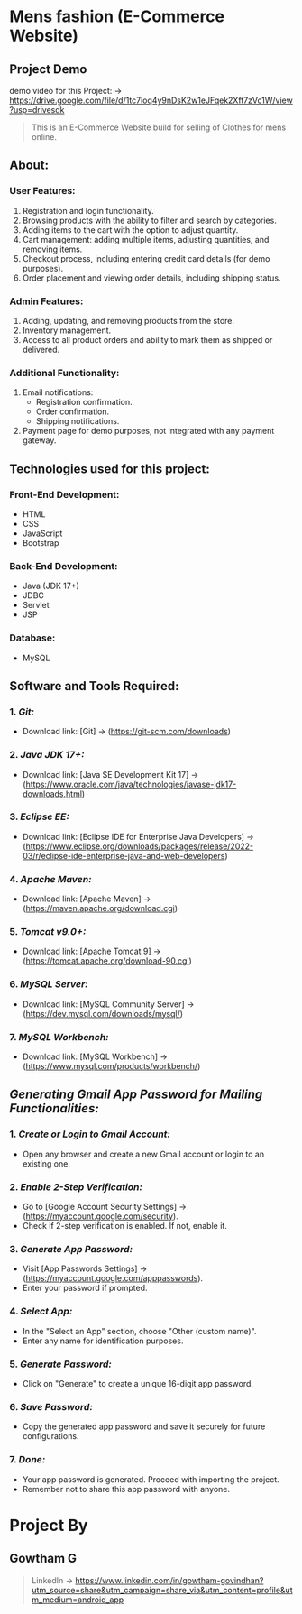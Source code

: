 # Mens fashion (E-Commerce Website)


## Project Demo

demo video for this Project: -> https://drive.google.com/file/d/1tc7loq4y9nDsK2w1eJFqek2Xft7zVc1W/view?usp=drivesdk

> This is an E-Commerce Website build for selling of Clothes for mens online.


## About:


### User Features:

1. Registration and login functionality.
2. Browsing products with the ability to filter and search by categories.
3. Adding items to the cart with the option to adjust quantity.
4. Cart management: adding multiple items, adjusting quantities, and removing items.
5. Checkout process, including entering credit card details (for demo purposes).
6. Order placement and viewing order details, including shipping status.

### Admin Features:
1. Adding, updating, and removing products from the store.
2. Inventory management.
3. Access to all product orders and ability to mark them as shipped or delivered.

### Additional Functionality:
1. Email notifications:
   - Registration confirmation.
   - Order confirmation.
   - Shipping notifications.
2. Payment page for demo purposes, not integrated with any payment gateway.


## Technologies used for this project:

### Front-End Development:
- HTML
- CSS
- JavaScript
- Bootstrap

### Back-End Development:
- Java (JDK 17+)
- JDBC
- Servlet
- JSP

### Database:
- MySQL



## Software and Tools Required:

### 1. *Git:*
   - Download link: [Git] -> (https://git-scm.com/downloads)

### 2. *Java JDK 17+:*
   - Download link: [Java SE Development Kit 17] -> (https://www.oracle.com/java/technologies/javase-jdk17-downloads.html)

### 3. *Eclipse EE:*
   - Download link: [Eclipse IDE for Enterprise Java Developers] -> (https://www.eclipse.org/downloads/packages/release/2022-03/r/eclipse-ide-enterprise-java-and-web-developers)

### 4. *Apache Maven:*
   - Download link: [Apache Maven] -> (https://maven.apache.org/download.cgi)

### 5. *Tomcat v9.0+:*
   - Download link: [Apache Tomcat 9] -> (https://tomcat.apache.org/download-90.cgi)

### 6. *MySQL Server:*
   - Download link: [MySQL Community Server] -> (https://dev.mysql.com/downloads/mysql/)

### 7. *MySQL Workbench:*
   - Download link: [MySQL Workbench] -> (https://www.mysql.com/products/workbench/)


## *Generating Gmail App Password for Mailing Functionalities:*

### 1. *Create or Login to Gmail Account:*
   - Open any browser and create a new Gmail account or login to an existing one.

### 2. *Enable 2-Step Verification:*
   - Go to [Google Account Security Settings] -> (https://myaccount.google.com/security).
   - Check if 2-step verification is enabled. If not, enable it.

### 3. *Generate App Password:*
   - Visit [App Passwords Settings] -> (https://myaccount.google.com/apppasswords).
   - Enter your password if prompted.

### 4. *Select App:*
   - In the "Select an App" section, choose "Other (custom name)".
   - Enter any name for identification purposes.

### 5. *Generate Password:*
   - Click on "Generate" to create a unique 16-digit app password.

### 6. *Save Password:*
   - Copy the generated app password and save it securely for future configurations.

### 7. *Done:*
   - Your app password is generated. Proceed with importing the project.
   - Remember not to share this app password with anyone.

# Project By
   ## Gowtham G 
   > LinkedIn -> https://www.linkedin.com/in/gowtham-govindhan?utm_source=share&utm_campaign=share_via&utm_content=profile&utm_medium=android_app
   

